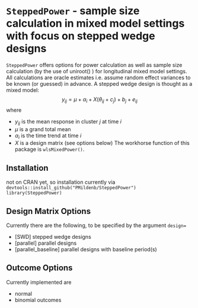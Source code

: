 
# `SteppedPower` - sample size calculation in mixed model settings with focus on stepped wedge designs

`SteppedPower` offers options for power calculation as well as sample size calculation (by the use of uniroot() ) for
longitudinal mixed model settings. All calculations are oracle estimates i.e. assume random effect variances to be known (or guessed) in advance.
A stepped wedge design is thought as a mixed model:
$$y_{ij}= \mu + \alpha_i + X (\theta_{ij} + c_j) + b_j + e_{ij}$$
where  
* $y_{ij}$ is the mean response in cluster $j$ at time $i$
* $\mu$ is a grand total mean
* $\alpha_i$ is the time trend at time $i$
* $X$ is a design matrix (see options below)
The workhorse function of this package is `wlsMixedPower()`.

## Installation
not on CRAN yet, so installation currently via  
`devtools::install_github("PMildenb/SteppedPower")`  
`library(SteppedPower)`

## Design Matrix Options
Currently there are the following, to be specified by the argument `design=`   
* [SWD] stepped wedge designs
* [parallel] parallel designs
* [parallel_baseline] parallel designs with baseline period(s)


## Outcome Options
Currently implemented are
* normal 
* binomial
outcomes


